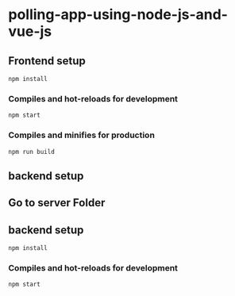 
# polling-app-using-node-js-and-vue-js
## Frontend setup
```
npm install
```

### Compiles and hot-reloads for development
```
npm start
```

### Compiles and minifies for production
```
npm run build
```

## backend setup

## Go to server Folder


## backend setup
```
npm install
```

### Compiles and hot-reloads for development
```
npm start
```